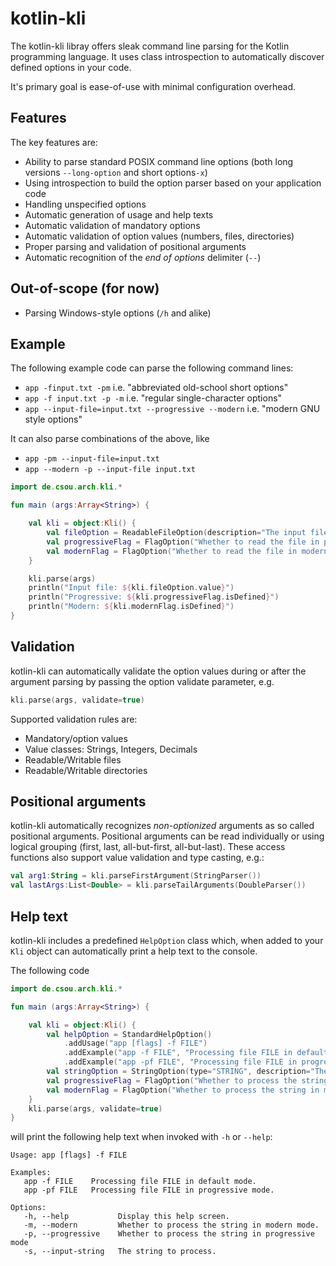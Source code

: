 # kotlin-kli
The kotlin-kli libray offers sleak command line parsing for the Kotlin programming language. It uses class introspection to automatically discover defined options in your code.

It's primary goal is ease-of-use with minimal configuration overhead.

## Features

The key features are:
* Ability to parse standard POSIX command line options
  (both long versions `--long-option` and short options`-x`)
* Using introspection to build the option parser based on your application code
* Handling unspecified options
* Automatic generation of usage and help texts
* Automatic validation of mandatory options
* Automatic validation of option values (numbers, files, directories)
* Proper parsing and validation of positional arguments
* Automatic recognition of the *end of options* delimiter (`--`)

## Out-of-scope (for now)

* Parsing Windows-style options (`/h` and alike)

## Example

The following example code can parse the following command lines:
* `app -finput.txt -pm` i.e. "abbreviated old-school short options"
* `app -f input.txt -p -m` i.e. "regular single-character options"
* `app --input-file=input.txt --progressive --modern` i.e. "modern GNU style options"

It can also parse combinations of the above, like
* `app -pm --input-file=input.txt`
* `app --modern -p --input-file input.txt`

```kotlin
import de.csou.arch.kli.*

fun main (args:Array<String>) {

    val kli = object:Kli() {
        val fileOption = ReadableFileOption(description="The input file to read.", shortId='f', longId="input-file")
        val progressiveFlag = FlagOption("Whether to read the file in progressive mode", 'p', "progressive")
        val modernFlag = FlagOption("Whether to read the file in modern mode.", 'm', "modern")
    }

    kli.parse(args)
    println("Input file: ${kli.fileOption.value}")
    println("Progressive: ${kli.progressiveFlag.isDefined}")
    println("Modern: ${kli.modernFlag.isDefined}")
}
```

## Validation

kotlin-kli can automatically validate the option values during or after the argument parsing by passing the option
validate parameter, e.g.
```kotlin
kli.parse(args, validate=true)
```

Supported validation rules are:
* Mandatory/option values 
* Value classes: Strings, Integers, Decimals 
* Readable/Writable files
* Readable/Writable directories

## Positional arguments

kotlin-kli automatically recognizes *non-optionized* arguments as so called positional arguments. Positional arguments
can be read individually or using logical grouping (first, last, all-but-first, all-but-last). These access functions
also support value validation and type casting, e.g.:
```kotlin
val arg1:String = kli.parseFirstArgument(StringParser())
val lastArgs:List<Double> = kli.parseTailArguments(DoubleParser())
```

## Help text

kotlin-kli includes a predefined `HelpOption` class which, when added to your `Kli` object can automatically
print a help text to the console.

The following code 

```kotlin
import de.csou.arch.kli.*

fun main (args:Array<String>) {

    val kli = object:Kli() {
        val helpOption = StandardHelpOption()
            .addUsage("app [flags] -f FILE")
            .addExample("app -f FILE", "Processing file FILE in default mode.")
            .addExample("app -pf FILE", "Processing file FILE in progressive mode.")
        val stringOption = StringOption(type="STRING", description="The string to process.", shortId='s', longId="input-string", isMandatory=true)
        val progressiveFlag = FlagOption("Whether to process the string in progressive mode", 'p', "progressive")
        val modernFlag = FlagOption("Whether to process the string in modern mode.", 'm', "modern")
    }
    kli.parse(args, validate=true)
}
``` 

will print the following help text when invoked with `-h` or `--help`:

```
Usage: app [flags] -f FILE

Examples:
   app -f FILE    Processing file FILE in default mode.
   app -pf FILE   Processing file FILE in progressive mode.

Options:
   -h, --help           Display this help screen.
   -m, --modern         Whether to process the string in modern mode.
   -p, --progressive    Whether to process the string in progressive mode
   -s, --input-string   The string to process.
```
